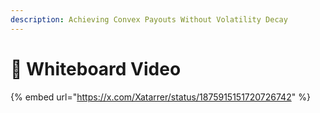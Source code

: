 ```yaml
---
description: Achieving Convex Payouts Without Volatility Decay
---
```


# 🏫 Whiteboard Video

{% embed url="https://x.com/Xatarrer/status/1875915151720726742" %}
